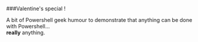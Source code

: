 ###Valentine's special !

A bit of Powershell geek humour to demonstrate that anything can be done with Powershell...  
**really** anything.
